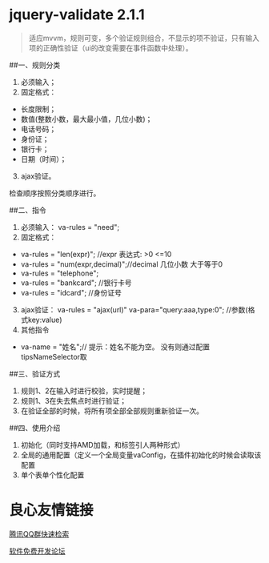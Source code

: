 # jquery-validate 2.1.1

>适应mvvm，规则可变，多个验证规则组合，不显示的项不验证，只有输入项的正确性验证（ui的改变需要在事件函数中处理）。

##一、规则分类
1. 必须输入；
2. 固定格式：
 - 长度限制； 
 - 数值(整数小数，最大最小值，几位小数)；
 - 电话号码；
 - 身份证；
 - 银行卡；
 - 日期（时间）；
3. ajax验证。

检查顺序按照分类顺序进行。

##二、指令
1. 必须输入：  va-rules = "need";
2. 固定格式：
 -  va-rules = "len(expr)"; //expr 表达式: >0 <=10  
 -  va-rules = "num(expr,decimal)";//decimal 几位小数 大于等于0
 -  va-rules = "telephone";
 -  va-rules = "bankcard"; //银行卡号
 -  va-rules = "idcard"; //身份证号
3. ajax验证：  va-rules = "ajax(url)" va-para="query:aaa,type:0"; //参数(格式key:value)
4. 其他指令
 -  va-name = "姓名";// 提示：姓名不能为空。 没有则通过配置tipsNameSelector取

##三、验证方式
1. 规则1、2在输入时进行校验，实时提醒；
2. 规则1、3在失去焦点时进行验证；
3. 在验证全部的时候，将所有项全部全部规则重新验证一次。


##四、使用介绍
1. 初始化（同时支持AMD加载，和标签引人两种形式）
2. 全局的通用配置（定义一个全局变量vaConfig，在插件初始化的时候会读取该配置
3. 单个表单个性化配置


 # 良心友情链接

[腾讯QQ群快速检索](http://u.720life.cn/s/8cf73f7c)

[软件免费开发论坛](http://u.720life.cn/s/bbb01dc0)